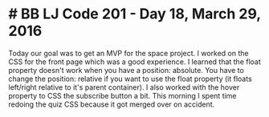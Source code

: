 <h1># BB LJ Code 201 - Day 18, March 29, 2016 </h1>

<p>Today our goal was to get an MVP for the space project. I worked on the CSS for the front page which was a good experience. I learned that the float property doesn't work when you have a position: absolute. You have to change the position: relative if you want to use the float property (it floats left/right relative to it's parent container). I also worked with the hover property to CSS the subscribe button a bit. This morning I spent time redoing the quiz CSS because it got merged over on accident.</p>
